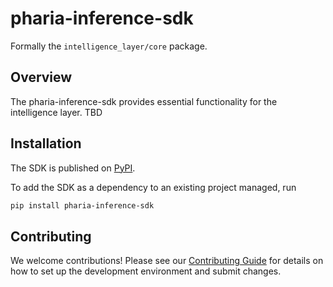 # pharia-inference-sdk

Formally the `intelligence_layer/core` package.

## Overview

The pharia-inference-sdk provides essential functionality for the intelligence layer. TBD

## Installation
The SDK is published on [PyPI](#).

To add the SDK as a dependency to an existing project managed, run
```bash
pip install pharia-inference-sdk
```

## Contributing

We welcome contributions! Please see our [Contributing Guide](CONTRIBUTING.md) for details on how to set up the development environment and submit changes.
